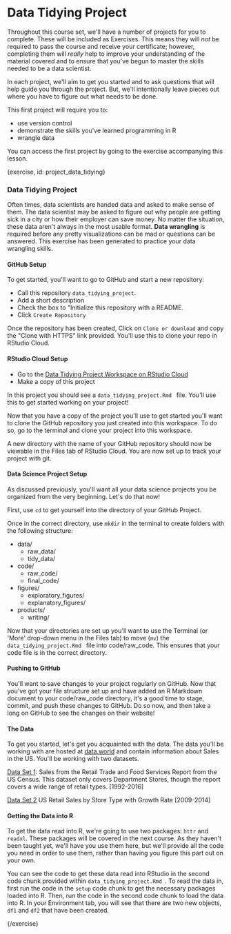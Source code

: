 # Data Tidying Project

Throughout this course set, we'll have a number of projects for you to complete. These will be included as Exercises. This means they will *not* be required to pass the course and receive your certificate; however, completing them will *really* help to improve your understanding of the material covered and to ensure that you've begun to master the skills needed to be a data scientist.

In each project, we'll aim to get you started and to ask questions that will help guide you through the project. But, we'll intentionally leave pieces out where you have to figure out what needs to be done. 

This first project will require you to:

* use version control
* demonstrate the skills you've learned programming in R
* wrangle data

You can access the first project by going to the exercise accompanying this lesson.

{exercise, id: project_data_tidying}

### Data Tidying Project

Often times, data scientists are handed data and asked to make sense of them. The data scientist may be asked to figure out why people are getting sick in a city or how their employer can save money. No matter the situation, these data aren't always in the most usable format. **Data wrangling** is required before any pretty visualizations can be mad or questions can be answered. This exercise has been generated to practice your data wrangling skills.

#### GitHub Setup

To get started, you'll want to go to GitHub and start a new repository:

* Call this repository `data_tidying_project`. 
* Add a short description
* Check the box to "Initialize this repository with a README. 
* Click `Create Repository`

Once the repository has been created, Click on `Clone or download` and copy the "Clone with HTTPS" link provided. You'll use this to clone your repo in RStudio Cloud.

#### RStudio Cloud Setup

* Go to the [Data Tidying Project Workspace on RStudio Cloud](https://rstudio.cloud/spaces/955/project/28350) 
* Make a copy of this project 

In this project you should see a `data_tidying_project.Rmd ` file. You'll use this to get started working on your project!

Now that you have a copy of the project you'll use to get started you'll want to clone the GitHub repository you just created into this workspace. To do so, go to the terminal and clone your project into this workspace.

A new directory with the name of your GitHub repository should now be viewable in the Files tab of RStudio Cloud. You are now set up to track your project with git.

#### Data Science Project Setup

As discussed previously, you'll want all your data science projects you be organized from the very beginning. Let's do that now!

First, use `cd` to get yourself into the directory of your GitHub Project.  

Once in the correct directory, use `mkdir` in the terminal to create folders with the following structure:

* data/
  * raw_data/
  * tidy_data/
* code/
  * raw_code/
  * final_code/
* figures/
  * exploratory_figures/
  * explanatory_figures/
* products/
  * writing/

Now that your directories are set up you'll want to use the Terminal (or 'More' drop-down menu in the Files tab) to move (`mv`) the `data_tidying_project.Rmd ` file into code/raw_code. This ensures that your code file is in the correct directory.

#### Pushing to GitHub

You'll want to save changes to your project regularly on GitHub. Now that you've got your file structure set up and have added an R Markdown document to your code/raw_code directory, it's a good time to stage, commit, and push these changes to GitHub. Do so now, and then take a long on GitHub to see the changes on their website!

#### The Data

To get you started, let's get you acquainted with the data. The data you'll be working with are hosted at [data.world](data.world) and contain information about Sales in the US. You'll be working with two datasets.

[Data Set 1](https://data.world/retail/department-store-sales): Sales from the Retail Trade and Food Services Report from the US Census. This dataset only covers Department Stores, though the report covers a wide range of retail types. [1992-2016]

[Data Set 2](https://data.world/garyhoov/retail-sales-growth) US Retail Sales by Store Type with Growth Rate [2009-2014]

#### Getting the Data into R 

To get the data read into R, we're going to use two packages: `httr` and  `readxl`. These packages will be covered in the next course. As they haven't been taught yet, we'll have you use them here, but we'll provide all the code you need in order to use them, rather than having you figure this part out on your own.

You can see the code to get these data read into RStudio in the second code chunk provided within `data_tidying_project.Rmd `. To read the data in, first run the code in the `setup` code chunk to get the necessary packages loaded into R. Then, run the code in the second code chunk to load the data into R. In your Environment tab, you will see that there are two new objects, `df1`
and `df2` that have been created.


{/exercise}

